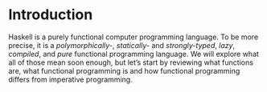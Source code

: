 # Introduction

Haskell is a purely functional computer programming language. To be more precise, it is a _polymorphically-_, _statically-_ and _strongly-typed_, _lazy_, _compiled_, and _pure_ functional programming language. We will explore what all of those mean soon enough, but let’s start by reviewing what functions are, what functional programming is and how functional programming differs from imperative programming.

